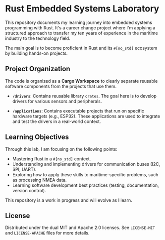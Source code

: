 # Rust Embedded Systems Laboratory

This repository documents my learning journey into embedded systems programming with Rust. It's a career change project where I'm applying a structured approach to transfer my ten years of experience in the maritime industry to the technology field.

The main goal is to become proficient in Rust and its `#[no_std]` ecosystem by building hands-on projects.

## Project Organization

The code is organized as a **Cargo Workspace** to clearly separate reusable software components from the projects that use them.

* **`/drivers`**: Contains reusable library `crates`. The goal here is to develop drivers for various sensors and peripherals.

* **`/applications`**: Contains executable projects that run on specific hardware targets (e.g., ESP32). These applications are used to integrate and test the drivers in a real-world context.

## Learning Objectives

Through this lab, I am focusing on the following points:

* Mastering Rust in a `#[no_std]` context.
* Understanding and implementing drivers for communication buses (I2C, SPI, UART).
* Exploring how to apply these skills to maritime-specific problems, such as processing NMEA data.
* Learning software development best practices (testing, documentation, version control).

This repository is a work in progress and will evolve as I learn.

## License

Distributed under the dual MIT and Apache 2.0 licenses. See `LICENSE-MIT` and `LICENSE-APACHE` files for more details.
